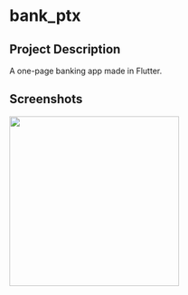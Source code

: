 # bank_ptx

## Project Description
A one-page banking app made in Flutter.

## Screenshots
<!---
//![2022-07-19_21-04](https://user-images.githubusercontent.com/62219596/179819009-0bae4f4b-7c70-4ddf-92fe-4b9cb4e83923.png)
-->
<img src="https://user-images.githubusercontent.com/62219596/179819009-0bae4f4b-7c70-4ddf-92fe-4b9cb4e83923.png" width="300">
